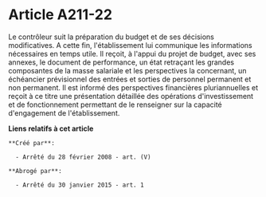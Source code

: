# Article A211-22

Le contrôleur suit la préparation du budget et de ses décisions modificatives. A cette fin, l'établissement lui communique
les informations nécessaires en temps utile. Il reçoit, à l'appui du projet de budget, avec ses annexes, le document de
performance, un état retraçant les grandes composantes de la masse salariale et les perspectives la concernant, un échéancier
prévisionnel des entrées et sorties de personnel permanent et non permanent. Il est informé des perspectives financières
pluriannuelles et reçoit à ce titre une présentation détaillée des opérations d'investissement et de fonctionnement
permettant de le renseigner sur la capacité d'engagement de l'établissement.

**Liens relatifs à cet article**

	**Créé par**:

	  - Arrêté du 28 février 2008 - art. (V)

	**Abrogé par**:

	  - Arrêté du 30 janvier 2015 - art. 1
